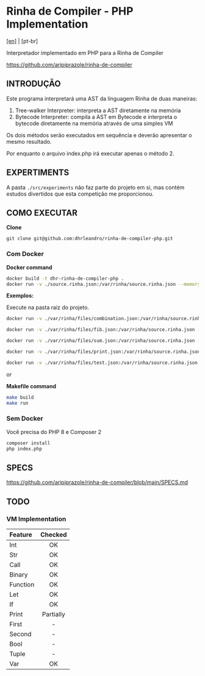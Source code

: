 # Rinha de Compiler - PHP Implementation

[[en]](../README.MD) | [pt-br]

Interpretador implementado em PHP para a Rinha de Compiler

https://github.com/aripiprazole/rinha-de-compiler

## INTRODUÇÃO

Este programa interpretará uma AST da linguagem Rinha de duas maneiras:

1. Tree-walker Interpreter: interpreta a AST diretamente na memória
2. Bytecode Interpreter: compila a AST em Bytecode e interpreta o bytecode diretamente na memória através de uma simples VM

Os dois métodos serão executados em sequência e deverão apresentar o mesmo resultado.

Por enquanto o arquivo index.php irá executar apenas o método 2.

## EXPERTIMENTS

A pasta `./src/experiments` não faz parte do projeto em si, mas contém estudos divertidos que esta competição me proporcionou.

## COMO EXECUTAR

**Clone**
```
git clone git@github.com:dhrleandro/rinha-de-compiler-php.git
```

### Com Docker

**Docker command**
```sh
docker build -t dhr-rinha-de-compiler-php .
docker run -v ./source.rinha.json:/var/rinha/source.rinha.json --memory=2gb --cpus=2 dhr-rinha-de-compiler-php
```

**Exemplos:**

Execute na pasta raiz do projeto.

```sh
docker run -v ./var/rinha/files/combination.json:/var/rinha/source.rinha.json --memory=2gb --cpus=2 dhr-rinha-de-compiler-php

docker run -v ./var/rinha/files/fib.json:/var/rinha/source.rinha.json --memory=2gb --cpus=2 dhr-rinha-de-compiler-php

docker run -v ./var/rinha/files/sum.json:/var/rinha/source.rinha.json --memory=2gb --cpus=2 dhr-rinha-de-compiler-php

docker run -v ./var/rinha/files/print.json:/var/rinha/source.rinha.json --memory=2gb --cpus=2 dhr-rinha-de-compiler-php

docker run -v ./var/rinha/files/test.json:/var/rinha/source.rinha.json --memory=2gb --cpus=2 dhr-rinha-de-compiler-php
```

or

**Makefile command**
```sh
make build
make run
```

### Sem Docker

Você precisa do PHP 8 e Composer 2

```sh
composer install
php index.php
```

## SPECS

https://github.com/aripiprazole/rinha-de-compiler/blob/main/SPECS.md

## TODO

### VM Implementation

Feature                | Checked |
:----------------------|:-------:|
Int                    | OK
Str                    | OK
Call                   | OK
Binary                 | OK
Function               | OK
Let                    | OK
If                     | OK
Print                  | Partially
First                  | -
Second                 | -
Bool                   | -
Tuple                  | -
Var                    | OK
